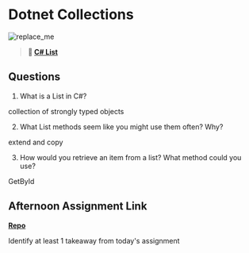 # Dotnet Collections

![replace_me](https://codeworks.blob.core.windows.net/public/assets/img/illustrations/placeholder.svg)

> **📖 [C# List](https://codeworksacademy.com/fs-student-guide/resources/wk10/02-List-Methods)**

## Questions

1. What is a List in C#?

collection of strongly typed objects

2. What List methods seem like you might use them often? Why?

extend and copy

3. How would you retrieve an item from a list? What method could you use?

GetById

## Afternoon Assignment Link

**[Repo](https://github.com/JeradeaSimmons/CigarPalace.git)**

Identify at least 1 takeaway from today's assignment
